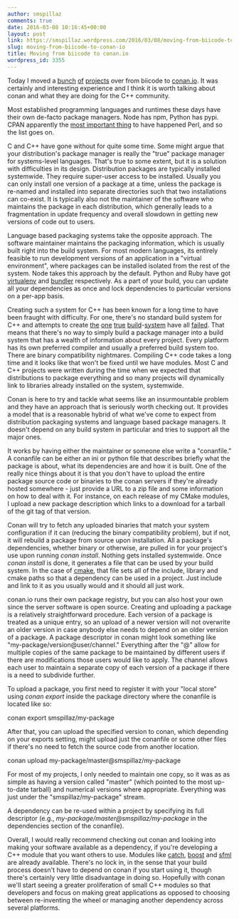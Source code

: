 ```yaml
---
author: smspillaz
comments: true
date: 2016-03-08 10:16:45+00:00
layout: post
link: https://smspillaz.wordpress.com/2016/03/08/moving-from-biicode-to-conan-io/
slug: moving-from-biicode-to-conan-io
title: Moving from biicode to conan.io
wordpress_id: 3355
---
```


Today I moved a [bunch](https://www.conan.io/source/cmake-include-guard/master/smspillaz/cmake-include-guard) [of](https://www.conan.io/source/cmake-unit/master/smspillaz/cmake-unit) [projects](https://www.conan.io/source/accelerate-target-cmake/master/smspillaz/accelerate-target-cmake) over from biicode to [conan.io](http://conan.io/). It was certainly and interesting experience and I think it is worth talking about conan and what they are doing for the C++ community.





Most established programming languages and runtimes these days have their own de-facto package managers. Node has npm, Python has pypi. CPAN apparently the [most important thing](https://en.wikipedia.org/wiki/Perl#CPAN_Acme) to have happened Perl, and so the list goes on.





C and C++ have gone without for quite some time. Some might argue that your distribution's package manager is really the "true" package manager for systems-level languages. That's true to some extent, but it is a solution with difficulties in its design. Distribution packages are typically installed systemwide. They require super-user access to be installed. Usually you can only install one version of a package at a time, unless the package is re-named and installed into separate directories such that two installations can co-exist. It is typically also not the maintainer of the software who maintains the package in each distribution, which generally leads to a fragmentation in update frequency and overall slowdown in getting new versions of code out to users.





Language based packaging systems take the opposite approach. The software maintainer maintains the packaging information, which is usually built right into the build system. For most modern languages, its entirely feasible to run development versions of an application in a "virtual environment", where packages can be installed isolated from the rest of the system. Node takes this approach by the default. Python and Ruby have got [virtualenv](https://virtualenv.readthedocs.org/) and [bundler](http://bundler.io/) respectively. As a part of your build, you can update all your dependencies as once and lock dependencies to particular versions on a per-app basis.





Creating such a system for C++ has been known for a long time to have been fraught with difficulty. For one, there's no standard build system for C++ and attempts to create [the](https://www.gnu.org/software/automake/) [one](http://cmake.org/) [true](http://scons.org/) [build](http://www.boost.org/build/)-[system](https://gyp.gsrc.io/docs/UserDocumentation.md) have all [failed](https://xkcd.com/927/). That means that there's no way to simply build a package manager into a build system that has a wealth of information about every project. Every platform has its own preferred compiler and usually a preferred build system too. There are binary compatibility nightmares. Compiling C++ code takes a long time and it looks like that won't be fixed until we have modules. Most C and C++ projects were written during the time when we expected that distributions to package everything and so many projects will dynamically link to libraries already installed on the system, systemwide.





Conan is here to try and tackle what seems like an insurmountable problem and they have an approach that is seriously worth checking out. It provides a model that is a reasonable hybrid of what we've come to expect from distribution packaging systems and language based package managers. It doesn't depend on any build system in particular and tries to support all the major ones.





It works by having either the maintainer or someone else write a "conanfile." A conanfile can be either an ini or python file that describes briefly what the package is about, what its dependencies are and how it is built. One of the really nice things about it is that you don't have to upload the entire package source code or binaries to the conan servers if they're already hosted somewhere - just provide a URL to a zip file and some information on how to deal with it. For instance, on each release of my CMake modules, I upload a new package description which links to a download for a tarball of the git tag of that version.





Conan will try to fetch any uploaded binaries that match your system configuration if it can (reducing the binary compatibility problem), but if not, it will rebuild a package from source upon installation. All a package's dependencies, whether binary or otherwise, are pulled in for your project's use upon running _conan install_. Nothing gets installed systemwide. Once _conan install_ is done, it generates a file that can be used by your build system. In the case of [cmake](http://docs.conan.io/en/latest/integrations/cmake.html), that file sets all of the include, library and cmake paths so that a dependency can be used in a project. Just include and link to it as you usually would and it should all just work.





conan.io runs their own package registry, but you can also host your own since the server software is open source. Creating and uploading a package is a relatively straightforward procedure. Each version of a package is treated as a unique entry, so an upload of a newer version will not overwrite an older version in case anybody else needs to depend on an older version of a package. A package descriptor in conan might look something like "my-package/version@user/channel." Everything after the "@" allow for multiple copies of the same package to be maintained by different users if there are modifications those users would like to apply. The channel allows each user to maintain a separate copy of each version of a package if there is a need to subdivide further.





To upload a package, you first need to register it with your "local store" using _conan export_ inside the package directory where the conanfile is located like so:





conan export smspillaz/my-package





After that, you can upload the specified version to conan, which depending on your exports setting, might upload just the conanfile or some other files if there's no need to fetch the source code from another location.





conan upload my-package/master@smspillaz/my-package





For most of my projects, I only needed to maintain one copy, so it was as as simple as having a version called "master" (which pointed to the most up-to-date tarball) and numerical versions where appropriate. Everything was just under the "smspillaz/my-package" stream.





A dependency can be re-used within a project by specifying its full descriptor (e.g., _my-package/master@smspillaz/my-package_ in the dependencies section of the conanfile).





Overall, I would really recommend checking out conan and looking into making your software available as a dependency, if you're developing a C++ module that you want others to use. Modules like [catch](https://www.conan.io/source/catch/1.3.0/TyRoXx/stable), [boost](https://www.conan.io/source/Boost/1.60.0/lasote/testing) and [sfml](https://www.conan.io/source/sfml/2015.8.12/TyRoXx/develop) are already available. There's no lock in, in the sense that your build process doesn't have to depend on conan if you start using it, though there's certainly very little disadvantage in doing so. Hopefully with conan we'll start seeing a greater proliferation of small C++ modules so that developers and focus on making great applications as opposed to choosing between re-inventing the wheel or managing another dependency across several platforms.
